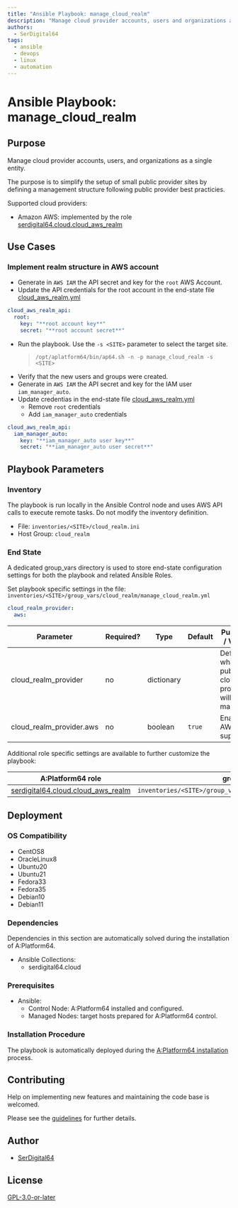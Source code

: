 ```yaml
---
title: "Ansible Playbook: manage_cloud_realm"
description: "Manage cloud provider accounts, users and organizations as a single entity"
authors:
  - SerDigital64
tags:
  - ansible
  - devops
  - linux
  - automation
---
```


# Ansible Playbook: manage_cloud_realm

## Purpose

Manage cloud provider accounts, users, and organizations as a single entity.

The purpose is to simplify the setup of small public provider sites by defining a management structure following public provider best practicies.

Supported cloud providers:

- Amazon AWS: implemented by the role [serdigital64.cloud.cloud_aws_realm](../roles/cloud_aws_realm.md)

## Use Cases

### Implement realm structure in AWS account

- Generate in `AWS IAM` the API secret and key for the `root` AWS Account.
- Update the API credentials for the root account in the end-state file [cloud_aws_realm.yml](#end-state)

```yaml
cloud_aws_realm_api:
  root:
    key: "**root account key**"
    secret: "**root account secret**"
```

- Run the playbook. Use the `-s <SITE>` parameter to select the target site.
  > `/opt/aplatform64/bin/ap64.sh -n -p manage_cloud_realm -s <SITE>`
- Verify that the new users and groups were created.
- Generate in `AWS IAM` the API secret and key for the IAM user `iam_manager_auto`.
- Update credentias in the end-state file [cloud_aws_realm.yml](#end-state)
  - Remove `root` credentials
  - Add `iam_manager_auto` credentials

```yaml
cloud_aws_realm_api:
  iam_manager_auto:
    key: "**iam_manager_auto user key**"
    secret: "**iam_manager_auto user secret**"
```

## Playbook Parameters

### Inventory

The playbook is run locally in the Ansible Control node and uses AWS API calls to execute remote tasks. Do not modify the inventory definition.

- File: `inventories/<SITE>/cloud_realm.ini`
- Host Group: `cloud_realm`

### End State

A dedicated group_vars directory is used to store end-state configuration settings for both the playbook and related Ansible Roles.

Set playbook specific settings in the file: `inventories/<SITE>/group_vars/cloud_realm/manage_cloud_realm.yml`

```yaml
cloud_realm_provider:
  aws:
```

| Parameter                | Required? | Type       | Default | Purpose / Value                                   |
| ------------------------ | --------- | ---------- | ------- | ------------------------------------------------- |
| cloud_realm_provider     | no        | dictionary |         | Define what public cloud provides will be managed |
| cloud_realm_provider.aws | no        | boolean    | `true`  | Enable AWS support                                |

Additional role specific settings are available to further customize the playbook:

| A:Platform64 role                                                                 | group_vars file                                                 |
| --------------------------------------------------------------------------------- | --------------------------------------------------------------- |
| [serdigital64.cloud.cloud_aws_realm](../roles/cloud_aws_realm.md#role-parameters) | `inventories/<SITE>/group_vars/cloud_realm/cloud_aws_realm.yml` |

## Deployment

### OS Compatibility

- CentOS8
- OracleLinux8
- Ubuntu20
- Ubuntu21
- Fedora33
- Fedora35
- Debian10
- Debian11

### Dependencies

Dependencies in this section are automatically solved during the installation of A:Platform64.

- Ansible Collections:
  - serdigital64.cloud

### Prerequisites

- Ansible:
  - Control Node: A:Platform64 installed and configured.
  - Managed Nodes: target hosts prepared for A:Platform64 control.

### Installation Procedure

The playbook is automatically deployed during the [A:Platform64 installation](/#installation) process.

## Contributing

Help on implementing new features and maintaining the code base is welcomed.

Please see the [guidelines](../contributing/guidelines.md) for further details.

## Author

- [SerDigital64](https://serdigital64.github.io/)

## License

[GPL-3.0-or-later](https://www.gnu.org/licenses/gpl-3.0.txt)
